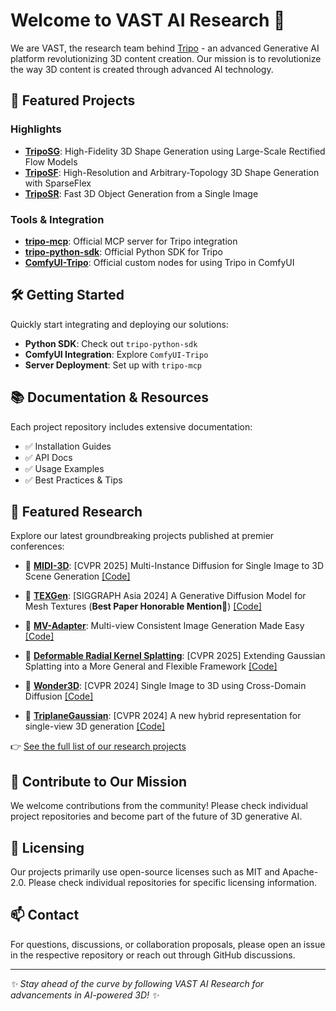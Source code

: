 # Welcome to VAST AI Research 👋

We are VAST, the research team behind [Tripo](https://www.tripo3d.ai) - an advanced Generative AI platform revolutionizing 3D content creation. Our mission is to revolutionize the way 3D content is created through advanced AI technology.

## 🌟 Featured Projects

### Highlights

- **[TripoSG](https://github.com/VAST-AI-Research/TripoSG)**: High-Fidelity 3D Shape Generation using Large-Scale Rectified Flow Models
- **[TripoSF](https://github.com/VAST-AI-Research/TripoSF)**: High-Resolution and Arbitrary-Topology 3D Shape Generation with SparseFlex
- **[TripoSR](https://github.com/VAST-AI-Research/TripoSR)**: Fast 3D Object Generation from a Single Image

### Tools & Integration
- **[tripo-mcp](https://github.com/VAST-AI-Research/tripo-mcp)**: Official MCP server for Tripo integration
- **[tripo-python-sdk](https://github.com/VAST-AI-Research/tripo-python-sdk)**: Official Python SDK for Tripo
- **[ComfyUI-Tripo](https://github.com/VAST-AI-Research/ComfyUI-Tripo)**: Official custom nodes for using Tripo in ComfyUI

## 🛠️ Getting Started

Quickly start integrating and deploying our solutions:
- **Python SDK**: Check out `tripo-python-sdk`
- **ComfyUI Integration**: Explore `ComfyUI-Tripo`
- **Server Deployment**: Set up with `tripo-mcp`

## 📚 Documentation & Resources

Each project repository includes extensive documentation:
- ✅ Installation Guides
- ✅ API Docs
- ✅ Usage Examples
- ✅ Best Practices & Tips

## 🔬 Featured Research

Explore our latest groundbreaking projects published at premier conferences:

- 🏅 **[MIDI-3D](https://github.com/VAST-AI-Research/MIDI-3D)**: [CVPR 2025] Multi-Instance Diffusion for Single Image to 3D Scene Generation [[Code]](https://github.com/VAST-AI-Research/MIDI-3D)

- 🏅 **[TEXGen](https://cvmi-lab.github.io/TEXGen/)**: [SIGGRAPH Asia 2024] A Generative Diffusion Model for Mesh Textures (**Best Paper Honorable Mention🎉**) [[Code]](https://github.com/CVMI-Lab/TEXGen)

- 🏅 **[MV-Adapter](https://huanngzh.github.io/MV-Adapter-Page/)**: Multi-view Consistent Image Generation Made Easy [[Code]](https://github.com/huanngzh/MV-Adapter)

- 🏅 **[Deformable Radial Kernel Splatting](https://github.com/VAST-AI-Research/Deformable-Radial-Kernel-Splatting)**: [CVPR 2025] Extending Gaussian Splatting into a More General and Flexible Framework [[Code]](https://github.com/VAST-AI-Research/Deformable-Radial-Kernel-Splatting)

- 🏅 **[Wonder3D](https://www.xxlong.site/Wonder3D/)**: [CVPR 2024] Single Image to 3D using Cross-Domain Diffusion [[Code]](https://github.com/xxlong0/Wonder3D)

- 🏅 **[TriplaneGaussian](https://github.com/VAST-AI-Research/TriplaneGaussian)**: [CVPR 2024] A new hybrid representation for single-view 3D generation [[Code]](https://github.com/VAST-AI-Research/TriplaneGaussian)

👉 [See the full list of our research projects](https://github.com/VAST-AI-Research/.github/blob/main/RESEARCH.md)

## 🤝 Contribute to Our Mission

We welcome contributions from the community! Please check individual project repositories and become part of the future of 3D generative AI.

## 📄 Licensing

Our projects primarily use open-source licenses such as MIT and Apache-2.0. Please check individual repositories for specific licensing information.

## 📫 Contact

For questions, discussions, or collaboration proposals, please open an issue in the respective repository or reach out through GitHub discussions.

---

*✨ Stay ahead of the curve by following VAST AI Research for advancements in AI-powered 3D! ✨*
